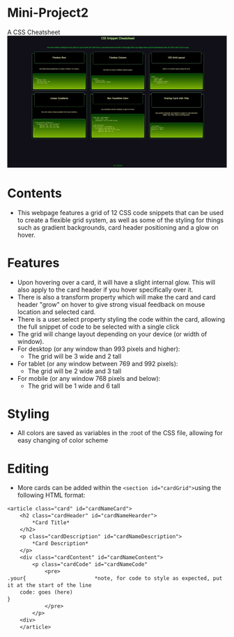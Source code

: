 # Mini-Project2
A CSS Cheatsheet
![Project 2 Screenshot](/assets/images/project2screenshot.jpeg)

# Contents
* This webpage features a grid of 12 CSS code snippets that can be used to create a flexible grid system, as well as some of the styling 
for things such as gradient backgrounds, card header positioning and a glow on hover.

# Features
* Upon hovering over a card, it will have a slight internal glow. This will also apply to the card header if you hover specifically over it.
* There is also a transform property which will make the card and card header "grow" on hover to give strong visual feedback on mouse location and selected card.
* There is a user.select property styling the code within the card, allowing the full snippet of code to be selected with a single click
* The grid will change layout depending on your device (or width of window).
* For desktop (or any window than 993 pixels and higher):
  - The grid will be 3 wide and 2 tall
* For tablet  (or any window between 769 and 992 pixels):
  - The grid will be 2 wide and 3 tall
* For mobile (or any window 768 pixels and below):
  - The grid will be 1 wide and 6 tall 

# Styling
* All colors are saved as variables in the :root of the CSS file, allowing for easy changing of color scheme

# Editing
* More cards can be added within the ```<section id="cardGrid">```using the following HTML format:

```
<article class="card" id="cardNameCard">
    <h2 class="cardHeader" id="cardNameHearder">
        *Card Title*
    </h2>
    <p class="cardDescription" id="cardNameDescription">
        *Card Description*
    </p>
    <div class="cardContent" id="cardNameContent">
        <p class="cardCode" id="cardNameCode" 
            <pre>
.your{                      *note, for code to style as expected, put it at the start of the line
    code: goes (here)
}    
            </pre>
        </p>
    <div>
    </article>
```

  
